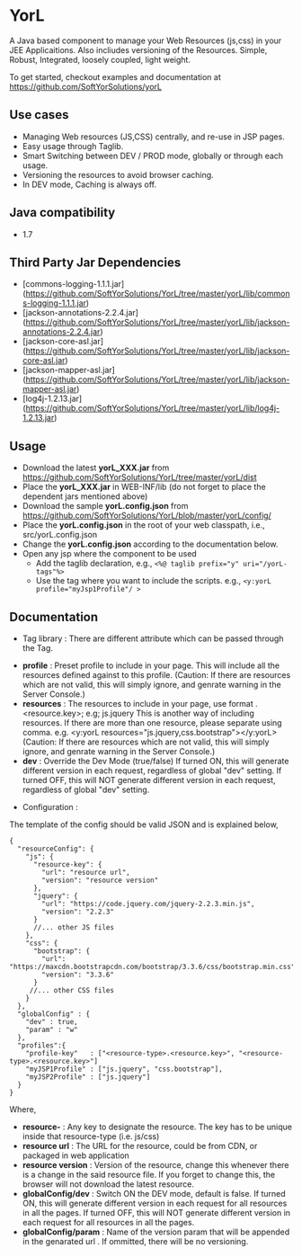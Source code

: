 YorL
=======
A Java based component to manage your Web Resources (js,css) in your JEE Applicaitions. Also incliudes versioning of the Resources. Simple, Robust, Integrated, loosely coupled, light weight.

To get started, checkout examples and documentation at
https://github.com/SoftYorSolutions/yorL

Use cases
---------
* Managing Web resources (JS,CSS) centrally, and re-use in JSP pages. 
* Easy usage through Taglib.
* Smart Switching between DEV / PROD mode, globally or through each usage.
* Versioning the resources to avoid browser caching.
* In DEV mode, Caching is always off.

Java compatibility
---------------------
* 1.7

Third Party Jar Dependencies
-----------------------------
* [commons-logging-1.1.1.jar] (https://github.com/SoftYorSolutions/YorL/tree/master/yorL/lib/commons-logging-1.1.1.jar)
* [jackson-annotations-2.2.4.jar] (https://github.com/SoftYorSolutions/YorL/tree/master/yorL/lib/jackson-annotations-2.2.4.jar)
* [jackson-core-asl.jar] (https://github.com/SoftYorSolutions/YorL/tree/master/yorL/lib/jackson-core-asl.jar)
* [jackson-mapper-asl.jar] (https://github.com/SoftYorSolutions/YorL/tree/master/yorL/lib/jackson-mapper-asl.jar)
* [log4j-1.2.13.jar] (https://github.com/SoftYorSolutions/YorL/tree/master/yorL/lib/log4j-1.2.13.jar)


Usage
-----
* Download the latest **yorL_XXX.jar** from https://github.com/SoftYorSolutions/YorL/tree/master/yorL/dist
* Place the **yorL_XXX.jar** in WEB-INF/lib (do not forget to place the dependent jars mentioned above)
* Download the sample **yorL.config.json** from https://github.com/SoftYorSolutions/YorL/blob/master/yorL/config/
* Place the **yorL.config.json** in the root of your web classpath, i.e., src/yorL.config.json
* Change the **yorL.config.json** according to the documentation below.
* Open any jsp where the component to be used 
  - Add the taglib declaration, e.g., `<%@ taglib prefix="y" uri="/yorL-tags"%>`
  - Use the tag where you want to include the scripts. e.g., `<y:yorL profile="myJsp1Profile"/ >`

Documentation
------------
* Tag library : There are different attribute which can be passed through the Tag.
 - **profile** : Preset profile to include in your page. 
   This will include all the resources defined against to this profile. 
   (Caution: If there are resources which are not valid, this will simply ignore, and genrate warning in the Server Console.)
 - **resources** : The resources to include in your page, use format <resource-type>.<resource.key>; e.g; js.jquery
   This is another way of including resources. If there are more than one resource, please separate using comma. e.g. <y:yorL resources="js.jquery,css.bootstrap"></y:yorL>
   (Caution: If there are resources which are not valid, this will simply ignore, and genrate warning in the Server Console.)
 - **dev** : Override the Dev Mode (true/false)
   If turned ON, this will generate different version in each request, regardless of global "dev" setting.
   If turned OFF, this will NOT generate different version in each request, regardless of global "dev" setting.
   
* Configuration :

The template of the config should be valid JSON and is explained below,
```
{
  "resourceConfig": {
    "js": {
      "resource-key": {
        "url": "resource url",
        "version": "resource version"
      },
      "jquery": {
        "url": "https://code.jquery.com/jquery-2.2.3.min.js",
        "version": "2.2.3"
      }
      //... other JS files
    },
    "css": {
      "bootstrap": {
        "url": "https://maxcdn.bootstrapcdn.com/bootstrap/3.3.6/css/bootstrap.min.css",
        "version": "3.3.6"
      }
     //... other CSS files
    }
  },
  "globalConfig" : {
    "dev" : true,
    "param" : "w"
  },
  "profiles":{
    "profile-key"   : ["<resource-type>.<resource.key>", "<resource-type>.<resource.key>"]
  	"myJSP1Profile" : ["js.jquery", "css.bootstrap"],
  	"myJSP2Profile" : ["js.jquery"]
  }
}
```
Where, 
 - **resource-** : Any key to designate the resource. The key has to be unique inside that resource-type (i.e. js/css)
 - **resource url** : The URL for the resource, could be from CDN, or packaged in web application
 - **resource version** : Version of the resource, change this whenever there is a change in the said resource file. If you forget to change this, the browser will not download the latest resource.
 - **globalConfig/dev** : Switch ON the DEV mode, default is false. 
   If turned ON, this will generate different version in each request for all resources in all the pages.
   If turned OFF, this will NOT generate different version in each request for all resources in all the pages.
 - **globalConfig/param** : Name of the version param that will be appended in the genarated url . 
   If ommitted, there will be no versioning. 


